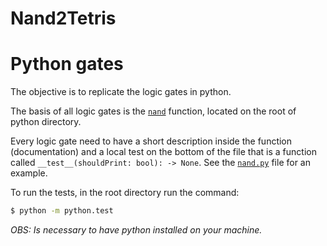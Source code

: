 # Nand2Tetris

# Python gates

The objective is to replicate the logic gates in python.

The basis of all logic gates is the [`nand`](python/nand.py) function, located on the root of python directory.

Every logic gate need to have a short description inside the function (documentation) and a local test on the bottom of the file that is a function called `__test__(shouldPrint: bool): -> None`. See the [`nand.py`](python/nand.py) file for an example.

To run the tests, in the root directory run the command:
```bash
$ python -m python.test
```
*OBS: Is necessary to have python installed on your machine.*